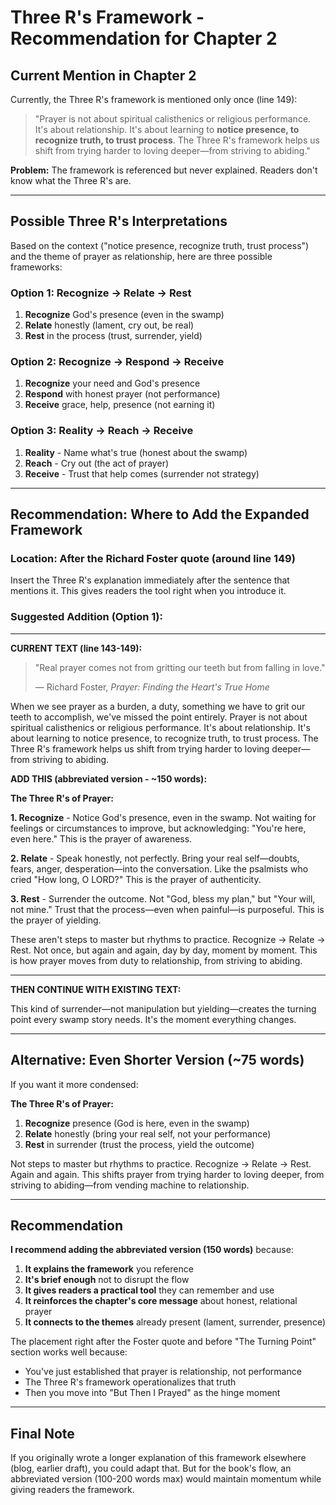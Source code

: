 # Three R's Framework - Recommendation for Chapter 2

## Current Mention in Chapter 2

Currently, the Three R's framework is mentioned only once (line 149):

> "Prayer is not about spiritual calisthenics or religious performance. It's about relationship. It's about learning to **notice presence, to recognize truth, to trust process**. The Three R's framework helps us shift from trying harder to loving deeper—from striving to abiding."

**Problem:** The framework is referenced but never explained. Readers don't know what the Three R's are.

---

## Possible Three R's Interpretations

Based on the context ("notice presence, recognize truth, trust process") and the theme of prayer as relationship, here are three possible frameworks:

### Option 1: Recognize → Relate → Rest
1. **Recognize** God's presence (even in the swamp)
2. **Relate** honestly (lament, cry out, be real)
3. **Rest** in the process (trust, surrender, yield)

### Option 2: Recognize → Respond → Receive
1. **Recognize** your need and God's presence
2. **Respond** with honest prayer (not performance)
3. **Receive** grace, help, presence (not earning it)

### Option 3: Reality → Reach → Receive
1. **Reality** - Name what's true (honest about the swamp)
2. **Reach** - Cry out (the act of prayer)
3. **Receive** - Trust that help comes (surrender not strategy)

---

## Recommendation: Where to Add the Expanded Framework

### Location: After the Richard Foster quote (around line 149)

Insert the Three R's explanation immediately after the sentence that mentions it. This gives readers the tool right when you introduce it.

### Suggested Addition (Option 1):

---

**CURRENT TEXT (line 143-149):**

> "Real prayer comes not from gritting our teeth but from falling in love."
>
> — Richard Foster, *Prayer: Finding the Heart's True Home*

When we see prayer as a burden, a duty, something we have to grit our teeth to accomplish, we've missed the point entirely. Prayer is not about spiritual calisthenics or religious performance. It's about relationship. It's about learning to notice presence, to recognize truth, to trust process. The Three R's framework helps us shift from trying harder to loving deeper—from striving to abiding.

**ADD THIS (abbreviated version - ~150 words):**

**The Three R's of Prayer:**

**1. Recognize** - Notice God's presence, even in the swamp. Not waiting for feelings or circumstances to improve, but acknowledging: "You're here, even here." This is the prayer of awareness.

**2. Relate** - Speak honestly, not perfectly. Bring your real self—doubts, fears, anger, desperation—into the conversation. Like the psalmists who cried "How long, O LORD?" This is the prayer of authenticity.

**3. Rest** - Surrender the outcome. Not "God, bless my plan," but "Your will, not mine." Trust that the process—even when painful—is purposeful. This is the prayer of yielding.

These aren't steps to master but rhythms to practice. Recognize → Relate → Rest. Not once, but again and again, day by day, moment by moment. This is how prayer moves from duty to relationship, from striving to abiding.

---

**THEN CONTINUE WITH EXISTING TEXT:**

This kind of surrender—not manipulation but yielding—creates the turning point every swamp story needs. It's the moment everything changes.

---

## Alternative: Even Shorter Version (~75 words)

If you want it more condensed:

**The Three R's of Prayer:**

1. **Recognize** presence (God is here, even in the swamp)
2. **Relate** honestly (bring your real self, not your performance)
3. **Rest** in surrender (trust the process, yield the outcome)

Not steps to master but rhythms to practice. Recognize → Relate → Rest. Again and again. This shifts prayer from trying harder to loving deeper, from striving to abiding—from vending machine to relationship.

---

## Recommendation

**I recommend adding the abbreviated version (150 words)** because:

1. **It explains the framework** you reference
2. **It's brief enough** not to disrupt the flow
3. **It gives readers a practical tool** they can remember and use
4. **It reinforces the chapter's core message** about honest, relational prayer
5. **It connects to the themes** already present (lament, surrender, presence)

The placement right after the Foster quote and before "The Turning Point" section works well because:
- You've just established that prayer is relationship, not performance
- The Three R's framework operationalizes that truth
- Then you move into "But Then I Prayed" as the hinge moment

---

## Final Note

If you originally wrote a longer explanation of this framework elsewhere (blog, earlier draft), you could adapt that. But for the book's flow, an abbreviated version (100-200 words max) would maintain momentum while giving readers the framework.
